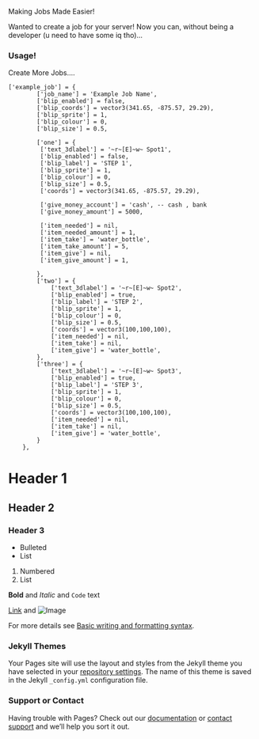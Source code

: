
Making Jobs Made Easier!

Wanted to create a job for your server! Now you can, without being a developer (u need to have some iq tho)...

### Usage!

Create More Jobs....

```
['example_job'] = {
        ['job_name'] = 'Example Job Name',
        ['blip_enabled'] = false,
        ['blip_coords'] = vector3(341.65, -875.57, 29.29),
        ['blip_sprite'] = 1,
        ['blip_colour'] = 0,
        ['blip_size'] = 0.5,

        ['one'] = {
         ['text_3dlabel'] = '~r~[E]~w~ Spot1',
         ['blip_enabled'] = false,
         ['blip_label'] = 'STEP 1',
         ['blip_sprite'] = 1,
         ['blip_colour'] = 0,
         ['blip_size'] = 0.5,
         ['coords'] = vector3(341.65, -875.57, 29.29),

         ['give_money_account'] = 'cash', -- cash , bank
         ['give_money_amount'] = 5000, 

         ['item_needed'] = nil,
         ['item_needed_amount'] = 1,
         ['item_take'] = 'water_bottle',
         ['item_take_amount'] = 5,
         ['item_give'] = nil,
         ['item_give_amount'] = 1,

        },
        ['two'] = {
            ['text_3dlabel'] = '~r~[E]~w~ Spot2',
            ['blip_enabled'] = true,
            ['blip_label'] = 'STEP 2',
            ['blip_sprite'] = 1,
            ['blip_colour'] = 0,
            ['blip_size'] = 0.5,
            ['coords'] = vector3(100,100,100),
            ['item_needed'] = nil,
            ['item_take'] = nil,
            ['item_give'] = 'water_bottle',
        },
        ['three'] = {
            ['text_3dlabel'] = '~r~[E]~w~ Spot3',
            ['blip_enabled'] = true,
            ['blip_label'] = 'STEP 3',
            ['blip_sprite'] = 1,
            ['blip_colour'] = 0,
            ['blip_size'] = 0.5,
            ['coords'] = vector3(100,100,100),
            ['item_needed'] = nil,
            ['item_take'] = nil,
            ['item_give'] = 'water_bottle',
        }
    },
```  

# Header 1
## Header 2
### Header 3

- Bulleted
- List

1. Numbered
2. List

**Bold** and _Italic_ and `Code` text

[Link](url) and ![Image](src)


For more details see [Basic writing and formatting syntax](https://docs.github.com/en/github/writing-on-github/getting-started-with-writing-and-formatting-on-github/basic-writing-and-formatting-syntax).

### Jekyll Themes

Your Pages site will use the layout and styles from the Jekyll theme you have selected in your [repository settings](https://github.com/yamieboi/qb-quickjobs/settings/pages). The name of this theme is saved in the Jekyll `_config.yml` configuration file.

### Support or Contact

Having trouble with Pages? Check out our [documentation](https://docs.github.com/categories/github-pages-basics/) or [contact support](https://support.github.com/contact) and we’ll help you sort it out.
